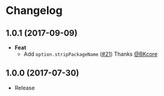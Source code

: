 # Changelog

## 1.0.1 (2017-09-09)
- **Feat**
  - Add `option.stripPackageName` ([#21](https://github.com/esdoc2/esdoc2-plugins/pull/21)) Thanks [@BKcore](https://github.com/BKcore)

## 1.0.0 (2017-07-30)
- Release
